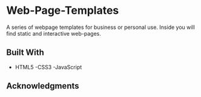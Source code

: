 # Web-Page-Templates
A series of webpage templates for business or personal use. Inside you will find static and interactive web-pages.

## Built With
- HTML5
-CSS3
-JavaScript

## Acknowledgments
